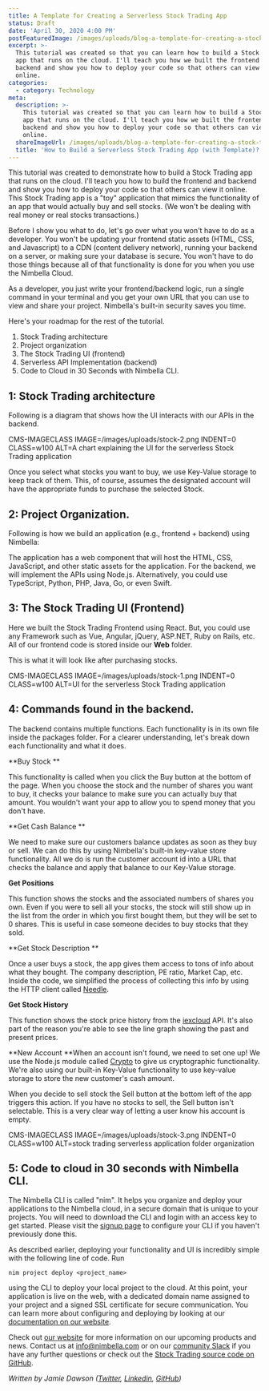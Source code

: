 ```yaml
---
title: A Template for Creating a Serverless Stock Trading App
status: Draft
date: 'April 30, 2020 4:00 PM'
postFeaturedImage: /images/uploads/blog-a-template-for-creating-a-stock-trading-app.png
excerpt: >-
  This tutorial was created so that you can learn how to build a Stock Trading
  app that runs on the cloud. I'll teach you how we built the frontend and
  backend and show you how to deploy your code so that others can view it
  online.
categories:
  - category: Technology
meta:
  description: >-
    This tutorial was created so that you can learn how to build a Stock Trading
    app that runs on the cloud. I'll teach you how we built the frontend and
    backend and show you how to deploy your code so that others can view it
    online.
  shareImageUrl: /images/uploads/blog-a-template-for-creating-a-stock-trading-app.png
  title: 'How to Build a Serverless Stock Trading App (with Template)? '
---
```

This tutorial was created to demonstrate how to build a Stock Trading app that runs on the cloud. I'll teach you how to build the frontend and backend and show you how to deploy your code so that others can view it online. This Stock Trading app is a "toy" application that mimics the functionality of an app that would actually buy and sell stocks. (We won't be dealing with real money or real stocks transactions.) 

Before I show you what to do, let's go over what you won't have to do as a developer. You won't be updating your frontend static assets (HTML, CSS, and Javascript) to a CDN (content delivery network), running your backend on a server, or making sure your database is secure. You won't have to do those things because all of that functionality is done for you when you use the Nimbella Cloud.

As a developer, you just write your frontend/backend logic, run a single command in your terminal and you get your own URL that you can use to view and share your project. Nimbella's built-in security saves you time.

Here's your roadmap for the rest of the tutorial.

1. Stock Trading architecture
2. Project organization
3. The Stock Trading UI (frontend)
4. Serverless API Implementation (backend)
5. Code to Cloud in 30 Seconds with Nimbella CLI.

## 1: Stock Trading architecture

Following is a diagram that shows how the UI interacts with our APIs in the backend.

CMS-IMAGECLASS IMAGE=/images/uploads/stock-2.png INDENT=0 CLASS=w100 ALT=A chart explaining the UI for the serverless Stock Trading application

Once you select what stocks you want to buy, we use Key-Value storage to keep track of them. This, of course, assumes the designated account will have the appropriate funds to purchase the selected Stock.

## 2: Project Organization.

Following is how we build  an application (e.g., frontend + backend) using Nimbella:

The application has a web component that will host the HTML, CSS, JavaScript, and other static assets for the application. For the backend, we will implement the APIs using Node.js. Alternatively, you could use TypeScript, Python, PHP, Java, Go, or even Swift.

## 3: The Stock Trading UI (Frontend)

Here we built the Stock Trading Frontend using React. But, you could use any Framework such as Vue, Angular, jQuery, ASP.NET, Ruby on Rails, etc.  All of our frontend code is stored inside our **Web** folder. 

This is what it will look like after purchasing stocks.

CMS-IMAGECLASS IMAGE=/images/uploads/stock-1.png INDENT=0 CLASS=w100 ALT=UI for the serverless Stock Trading application

## 4: Commands found in the backend.

The backend contains multiple functions. Each functionality is in its own file inside the packages folder. For a clearer understanding, let's break down each functionality and what it does.

**Buy Stock **

This functionality is called when you click the Buy button at the bottom of the page. When you choose the stock and the number of shares you want to buy, it checks your balance to make sure you can actually buy that amount. You wouldn't want your app to allow you to spend money that you don't have.

**Get Cash Balance **

We need to make sure our customers balance updates as soon as they buy or sell. We can do this by using Nimbella's built-in key-value store functionality. All we do is run the customer account id into a URL that checks the balance and apply that balance to our Key-Value storage.

**Get Positions**

This function shows the stocks and the associated numbers of shares you own. Even if you were to sell all your stocks, the stock will still show up in the list from the order in which you first bought them, but they will be set to 0 shares. This is useful in case someone decides to buy stocks that they sold.

**Get Stock Description **

Once a user buys a stock, the app gives them access to tons of info about what they bought. The company description, PE ratio, Market Cap, etc. Inside the code, we simplified the process of collecting this info by using the HTTP client called [Needle](https://www.npmjs.com/package/needle). 

**Get Stock History**

This function shows the stock price history from the [iexcloud](https://iexcloud.io/) API. It's also part of the reason you're able to see the line graph showing the past and present prices. 

**New Account
**When an account isn't found, we need to set one up! We use the Node.js module called [Crypto](https://nodejs.org/api/crypto.html#crypto_crypto) to give us cryptographic functionality. We're also using our built-in Key-Value functionality to use key-value storage to store the new customer's cash amount.

When you decide to sell stock the Sell button at the bottom left of the app triggers this action. If you have no stocks to sell, the Sell button isn't selectable. This is a very clear way of letting a  user know his account is empty. 

CMS-IMAGECLASS IMAGE=/images/uploads/stock-3.png INDENT=0 CLASS=w100 ALT=stock trading serverless application folder organization

## 5: Code to cloud in 30 seconds with Nimbella CLI.

The Nimbella CLI is called "nim". It helps you organize and deploy your applications to the Nimbella cloud, in a secure domain that is unique to your projects. You will need to download the CLI and login with an access key to get started. Please visit the [signup page](https://nimbella-apigcp.nimbella.io/) to configure your CLI if you haven't previously done this.

As described earlier, deploying your functionality and UI is incredibly simple with the following line of code. Run 

```
nim project deploy <project_name> 
```

 using the CLI to deploy your local project to the cloud. At this point, your application is live on the web, with a dedicated domain name assigned to your project and a signed SSL certificate for secure communication. You can learn more about configuring and deploying by looking at our [documentation on our website](https://docs.nimbella.com/). 

Check out [our website](https://nimbella.com/) for more information on our upcoming products and news. Contact us at info@nimbella.com  or on our [community Slack](https://nimbella.com/slack) if you have any further questions or check out the [Stock Trading source code on GitHub](https://github.com/nimbella/demo-projects/tree/master/ocr).

_Written by Jamie Dawson (_[_Twitter_](https://twitter.com/JamieDawsonCode)_, _[_Linkedin_](https://www.linkedin.com/in/jamie-dawson-205351113/)_, _[_GitHub_](https://github.com/JamieDawson)_)_
